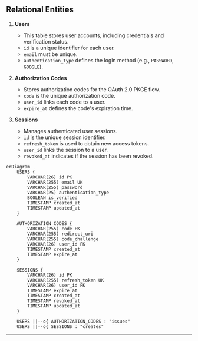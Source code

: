 ## Relational Entities

1. **Users**

   - This table stores user accounts, including credentials and verification status.
   - `id` is a unique identifier for each user.
   - `email` must be unique.
   - `authentication_type` defines the login method (e.g., `PASSWORD`, `GOOGLE`).

2. **Authorization Codes**

   - Stores authorization codes for the OAuth 2.0 PKCE flow.
   - `code` is the unique authorization code.
   - `user_id` links each code to a user.
   - `expire_at` defines the code's expiration time.

3. **Sessions**
   - Manages authenticated user sessions.
   - `id` is the unique session identifier.
   - `refresh_token` is used to obtain new access tokens.
   - `user_id` links the session to a user.
   - `revoked_at` indicates if the session has been revoked.

```mermaid
erDiagram
    USERS {
        VARCHAR(26) id PK
        VARCHAR(255) email UK
        VARCHAR(255) password
        VARCHAR(25) authentication_type
        BOOLEAN is_verified
        TIMESTAMP created_at
        TIMESTAMP updated_at
    }

    AUTHORIZATION_CODES {
        VARCHAR(255) code PK
        VARCHAR(255) redirect_uri
        VARCHAR(255) code_challenge
        VARCHAR(26) user_id FK
        TIMESTAMP created_at
        TIMESTAMP expire_at
    }

    SESSIONS {
        VARCHAR(26) id PK
        VARCHAR(255) refresh_token UK
        VARCHAR(26) user_id FK
        TIMESTAMP expire_at
        TIMESTAMP created_at
        TIMESTAMP revoked_at
        TIMESTAMP updated_at
    }

    USERS ||--o{ AUTHORIZATION_CODES : "issues"
    USERS ||--o{ SESSIONS : "creates"
```

---
